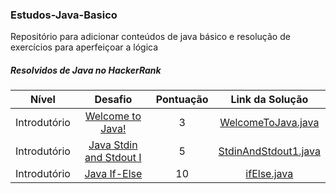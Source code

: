 ### Estudos-Java-Basico

Repositório para adicionar conteúdos de java básico e resolução de exercícios para aperfeiçoar a lógica

##### Resolvidos de Java no HackerRank

|          Nível          |                                                         Desafio                                                        | Pontuação |                                                                                         Link da Solução                                                                                        |
|:---------------------------:|:------------------------------------------------------------------------------------------------------------------------:|:------:|:---------------------------------------------------------------------------------------------------------------------------------------------------------------------------------------:|
|         Introdutório        | [Welcome to Java!](https://www.hackerrank.com/challenges/welcome-to-java)                                                |    3   | [WelcomeToJava.java](https://github.com/Rayane420/Estudos-Java-Basico/blob/hackerrank/src/iniciante/WelcomeToJava.java)                                                  |
|         Introdutório        | [Java Stdin and Stdout I](https://www.hackerrank.com/challenges/java-stdin-and-stdout-1)                                 |    5   | [StdinAndStdout1.java](https://github.com/Rayane420/Estudos-Java-Basico/blob/hackerrank/src/iniciante/StdinAndStdout1.java)                                       |
|         Introdutório        | [Java If-Else](https://www.hackerrank.com/challenges/java-if-else/problem)                                 |    10   | [ifElse.java](https://github.com/Rayane420/Estudos-Java-Basico/blob/hackerrank/src/iniciante/IfElse.java)                                       |

